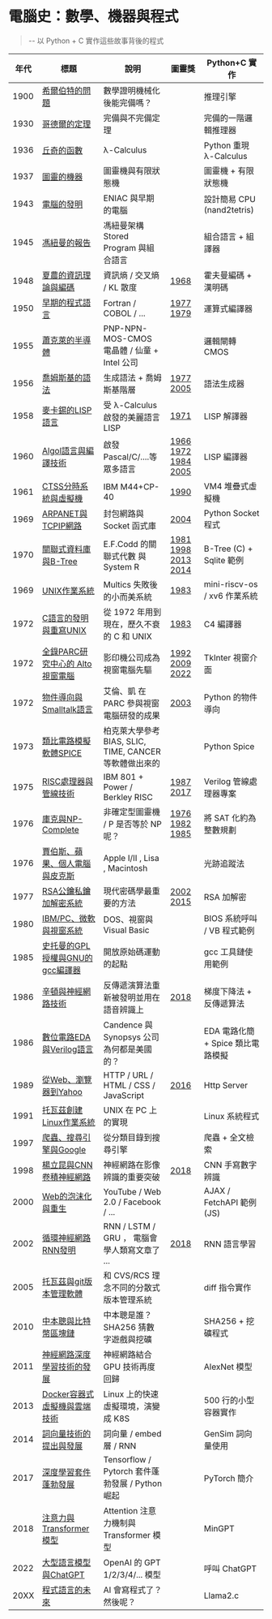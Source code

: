 # 電腦史：數學、機器與程式

> -- 以 Python + C 實作這些故事背後的程式

年代 | 標題                          | 說明              | 圖靈獎 | Python+C 實作
-----|-------------------------------|----------------------|------|-----
1900 | [希爾伯特的問題](1900-希爾伯特的問題.md) | 數學證明機械化後能完備嗎？ | | 推理引擎
1930 | [哥德爾的定理](1930-哥德爾的定理.md) | 完備與不完備定理 | | 完備的一階邏輯推理器
1936 | [丘奇的函數](1936-丘奇的函數.md) | λ-Calculus | | Python 重現 λ-Calculus
1937 | [圖靈的機器](1937-圖靈的機器.md) | 圖靈機與有限狀態機 | | 圖靈機 + 有限狀態機
1943 | [電腦的發明](1943-電腦的發明.md) | ENIAC 與早期的電腦 | | 設計簡易 CPU (nand2tetris)
1945 | [馮紐曼的報告](1945-馮紐曼的報告.md) | 馮紐曼架構 Stored Program 與組合語言 | | 組合語言 + 組譯器
1948 | [夏農的資訊理論與編碼](1948-夏農的資訊理論.md) | 資訊熵 / 交叉熵 / KL 散度 | [1968] | 霍夫曼編碼 + 漢明碼
1950 | [早期的程式語言](1950-早期的程式語言.md) | Fortran / COBOL / ... | [1977] [1979] | 運算式編譯器
1955 | [蕭克萊的半導體](1955-蕭克萊的半導體.md) |PNP-NPN-MOS-CMOS 電晶體 / 仙童 + Intel 公司 | | 邏輯閘轉 CMOS
1956 | [喬姆斯基的語法](1956-喬姆斯基的語法.md) | 生成語法 + 喬姆斯基階層 | [1977] [2005] | 語法生成器
1958 | [麥卡錫的LISP語言](1958-麥卡錫的LISP語言.md) | 受 λ-Calculus 啟發的美麗語言 LISP | [1971] | LISP 解譯器
1960 | [Algol語言與編譯技術](1960-Algol語言與編譯技術.md) | 啟發 Pascal/C/....等眾多語言 | [1966] [1972] [1984] [2005] | LISP 編譯器
1961 | [CTSS分時系統與虛擬機](1961-CTSS分時系統與虛擬機.md) | IBM M44+CP-40 | [1990] | VM4 堆疊式虛擬機
1969 | [ARPANET與TCPIP網路](1969-ARPANET與TCPIP網路.md) | 封包網路與 Socket 函式庫 | [2004] | Python Socket 程式
1970 | [關聯式資料庫與B-Tree](1970-關聯式資料庫與B-Tree.md) | E.F.Codd 的關聯式代數 與 System R | [1981] [1998] [2013] [2014] | B-Tree (C) + Sqlite 範例
1969 | [UNIX作業系統](1969-UNIX作業系統.md) | Multics 失敗後的小而美系統 | [1983] | mini-riscv-os / xv6 作業系統
1972 | [C語言的發明與重寫UNIX](1972-C語言的發明與重寫UNIX.md) | 從 1972 年用到現在，歷久不衰的 C 和 UNIX | [1983] | C4 編譯器
1972 | [全錄PARC研究中心的 Alto 視窗電腦](1972-全錄PARC研究中心的Alto視窗電腦.md) | 影印機公司成為視窗電腦先驅 | [1992] [2009] [2022] | TkInter 視窗介面
1972 | [物件導向與Smalltalk語言](1972-物件導向與Smalltalk語言.md) | 艾倫、凱 在 PARC 參與視窗電腦研發的成果 | [2003] | Python 的物件導向
1973 | [類比電路模擬軟體SPICE](1973-類比電路模擬軟體SPICE.md) | 柏克萊大學參考 BIAS, SLIC, TIME, CANCER 等軟體做出來的 | | Python Spice 
1975 | [RISC處理器與管線技術](1975-RISC處理器與管線技術.md) | IBM 801 + Power / Berkley RISC  | [1987] [2017] | Verilog 管線處理器專案
1976 | [庫克與NP-Complete](1976-庫克與NP-Complete.md) | 非確定型圖靈機 / P 是否等於 NP 呢？ | [1976] [1982] [1985] | 將 SAT 化約為整數規劃
1976 | [賈伯斯、蘋果、個人電腦與皮克斯](1976-賈伯斯、蘋果、個人電腦與皮克斯.md) | Apple I/II , Lisa , Macintosh | | 光跡追蹤法
1977 | [RSA公鑰私鑰加解密系統](1977-RSA公鑰私鑰加解密系統.md) | 現代密碼學最重要的方法 | [2002] [2015] | RSA 加解密
1980 | [IBM/PC、微軟與視窗系統](1980-IBMPC、微軟與視窗系統.md) | DOS、視窗與 Visual Basic | | BIOS 系統呼叫 / VB 程式範例
1985 | [史托曼的GPL授權與GNU的gcc編譯器](1985-史托曼的GPL授權與GNU的gcc編譯器.md) | 開放原始碼運動的起點 |  | gcc 工具鏈使用範例
1986 | [辛頓與神經網路技術](1986-辛頓與神經網路技術.md) | 反傳遞演算法重新被發明並用在語音辨識上 | [2018] | 梯度下降法 + 反傳遞算法
1986 | [數位電路EDA與Verilog語言](1986-數位電路EDA與Verilog語言.md) | Candence 與 Synopsys 公司為何都是美國的？ | | EDA 電路化簡 + Spice 類比電路模擬
1989 | [從Web、瀏覽器到Yahoo](1989-從Web、瀏覽器到Yahoo.md) | HTTP / URL / HTML / CSS / JavaScript | [2016] | Http Server
1991 | [托瓦茲創建Linux作業系統](1991-托瓦茲創建Linux作業系統.md) | UNIX 在 PC 上的實現 |  | Linux 系統程式
1997 | [爬蟲、搜尋引擎與Google](1995-爬蟲、搜尋引擎與Google.md) | 從分類目錄到搜尋引擎 | | 爬蟲 + 全文檢索
1998 | [楊立昆與CNN卷積神經網路](1998-楊立昆與CNN卷積神經網路.md) | 神經網路在影像辨識的重要突破 | [2018] | CNN 手寫數字辨識
2000 | [Web的泡沫化與重生](2000-Web的泡沫化與重生.md) | YouTube / Web 2.0 / Facebook / ... | | AJAX / FetchAPI 範例 (JS)
2002 | [循環神經網路RNN發明](2002-循環神經網路RNN發明.md) | RNN / LSTM / GRU ， 電腦會學人類寫文章了 ... | [2018] | RNN 語言學習
2005 | [托瓦茲與git版本管理軟體](2005-托瓦茲與git版本管理軟體.md) | 和 CVS/RCS 理念不同的分散式版本管理系統 | | diff 指令實作
2010 | [中本聰與比特幣區塊鏈](2010-中本聰與比特幣區塊鏈.md) | 中本聰是誰？SHA256 猜數字遊戲與挖礦 | | SHA256 + 挖礦程式
2011 | [神經網路深度學習技術的發展](2011-神經網路深度學習技術的發展.md) | 神經網路結合 GPU 技術再度回歸 | | AlexNet 模型
2013 | [Docker容器式虛擬機與雲端技術](2013-Docker容器式虛擬機與雲端技術.md) | Linux 上的快速虛擬環境，演變成 K8S | | 500 行的小型容器實作
2014 | [詞向量技術的提出與發展](2014-詞向量技術的提出與發展.md) | 詞向量 / embed 層 / RNN | | GenSim 詞向量使用
2017 | [深度學習套件蓬勃發展](2017-深度學習套件蓬勃發展.md) | Tensorflow / Pytorch 套件蓬勃發展 / Python 崛起 | | PyTorch 簡介
2018 | [注意力與Transformer模型](2018-注意力與Transformer模型.md) | Attention 注意力機制與 Transformer 模型 | | MinGPT
2022 | [大型語言模型與ChatGPT](2022-大型語言模型與ChatGPT.md) | OpenAI 的 GPT 1/2/3/4/... 模型 | | 呼叫 ChatGPT
20XX | [程式語言的未來](2030-程式語言的未來.md) | AI 會寫程式了？然後呢？ | | Llama2.c

[1966]:圖靈獎/1966.md
[1967]:圖靈獎/1967.md
[1968]:圖靈獎/1968.md
[1969]:圖靈獎/1969.md
[1970]:圖靈獎/1970.md
[1971]:圖靈獎/1971.md
[1972]:圖靈獎/1972.md
[1973]:圖靈獎/1973.md
[1974]:圖靈獎/1974.md
[1975]:圖靈獎/1975.md
[1976]:圖靈獎/1976.md
[1977]:圖靈獎/1977.md
[1978]:圖靈獎/1978.md
[1979]:圖靈獎/1979.md
[1980]:圖靈獎/1980.md
[1981]:圖靈獎/1981.md
[1982]:圖靈獎/1982.md
[1983]:圖靈獎/1983.md
[1984]:圖靈獎/1984.md
[1985]:圖靈獎/1985.md
[1986]:圖靈獎/1986.md
[1987]:圖靈獎/1987.md
[1988]:圖靈獎/1988.md
[1989]:圖靈獎/1989.md
[1990]:圖靈獎/1990.md
[1991]:圖靈獎/1991.md
[1992]:圖靈獎/1992.md
[1993]:圖靈獎/1993.md
[1994]:圖靈獎/1994.md
[1995]:圖靈獎/1995.md
[1996]:圖靈獎/1996.md
[1997]:圖靈獎/1997.md
[1998]:圖靈獎/1998.md
[1999]:圖靈獎/1999.md
[2000]:圖靈獎/2000.md
[2001]:圖靈獎/2001.md
[2002]:圖靈獎/2002.md
[2003]:圖靈獎/2003.md
[2004]:圖靈獎/2004.md
[2005]:圖靈獎/2005.md
[2006]:圖靈獎/2006.md
[2007]:圖靈獎/2007.md
[2008]:圖靈獎/2008.md
[2009]:圖靈獎/2009.md
[2010]:圖靈獎/2010.md
[2011]:圖靈獎/2011.md
[2012]:圖靈獎/2012.md
[2013]:圖靈獎/2013.md
[2014]:圖靈獎/2014.md
[2015]:圖靈獎/2015.md
[2016]:圖靈獎/2016.md
[2017]:圖靈獎/2017.md
[2018]:圖靈獎/2018.md
[2019]:圖靈獎/2019.md
[2020]:圖靈獎/2020.md
[2021]:圖靈獎/2021.md
[2022]:圖靈獎/2022.md

<!--
## 附錄

* [編譯器技術](編譯器技術.md)
    * [從語言到機器](A1-從語言到機器.md)
* [作業系統技術](作業系統技術.md)
* [網路技術](網路技術.md)
* [人工智慧技術](人工智慧技術.md)
* [參考文獻](參考文獻.md)
-->